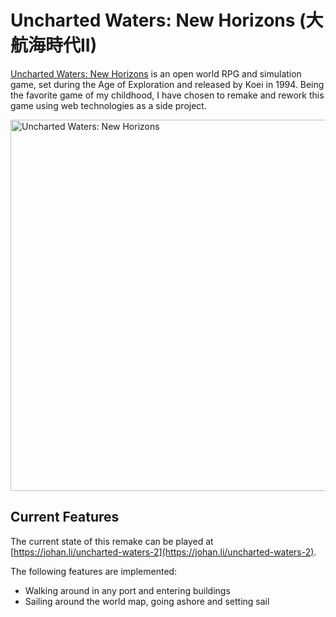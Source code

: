 # Uncharted Waters: New Horizons (大航海時代II)

[Uncharted Waters: New Horizons](https://en.wikipedia.org/wiki/Uncharted_Waters#Uncharted_Waters:_New_Horizons)
is an open world RPG and simulation game, set during the Age of Exploration
and released by Koei in 1994. Being the favorite game of my childhood,
I have chosen to remake and rework this game using web technologies as a side
project.

<img width="950" height="594" alt="Uncharted Waters: New Horizons" src="https://media.githubusercontent.com/media/JohanLi/uncharted-waters-2/readme-assets/uncharted-waters-2.png">

## Current Features

The current state of this remake can be played at [https://johan.li/uncharted-waters-2](https://johan.li/uncharted-waters-2).

The following features are implemented:

* Walking around in any port and entering buildings
* Sailing around the world map, going ashore and setting sail

